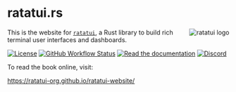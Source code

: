 # ratatui.rs

<img align="right" src="https://avatars.githubusercontent.com/u/125200832?s=128&v=4" alt="ratatui logo">

This is the website for [`ratatui`](https://github.com/ratatui-org/ratatui), a Rust
library to build rich terminal user interfaces and dashboards.

[![License](https://img.shields.io/crates/l/ratatui?style=for-the-badge)](./LICENSE.md)
[![GitHub Workflow Status](https://img.shields.io/github/actions/workflow/status/ratatui-org/ratatui-book/mdbook.yml?label=Github%20Pages&logo=github&style=for-the-badge)](https://github.com/ratatui-org/ratatui-website/actions/workflows/mdbook.yml)
[![Read the documentation](https://img.shields.io/badge/Read-Documentation-blue?style=for-the-badge)](https://ratatui-org.github.io/ratatui-website/)
[![Discord](https://img.shields.io/discord/1070692720437383208?label=discord&logo=discord&style=for-the-badge)](https://discord.gg/pMCEU9hNEj)

To read the book online, visit:

<https://ratatui-org.github.io/ratatui-website/>
